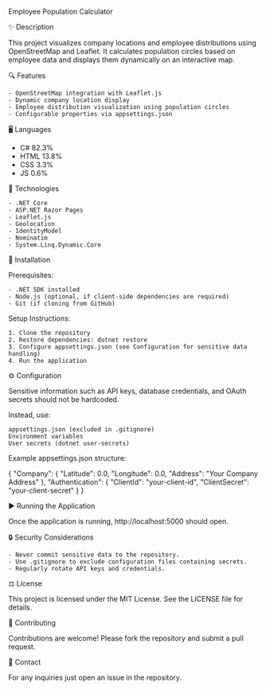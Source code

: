 Employee Population Calculator


✨ Description

This project visualizes company locations and employee distributions using OpenStreetMap and Leaflet.
It calculates population circles based on employee data and displays them dynamically on an interactive map.


🔍 Features

	- OpenStreetMap integration with Leaflet.js
	- Dynamic company location display
	- Employee distribution visualization using population circles
	- Configurable properties via appsettings.json
	

🖥️ Languages

- C#		82.3%
- HTML		13.8%
- CSS		3.3%
- JS		0.6%


🔧 Technologies

	- .NET Core
	- ASP.NET Razor Pages
	- Leaflet.js
	- Geolocation
	- IdentityModel
	- Nominatim
	- System.Linq.Dynamic.Core
	
	
🔼 Installation

Prerequisites:

	- .NET SDK installed
	- Node.js (optional, if client-side dependencies are required)
	- Git (if cloning from GitHub)

Setup Instructions:

	1. Clone the repository
	2. Restore dependencies: dotnet restore
	3. Configure appsettings.json (see Configuration for sensitive data handling)
	4. Run the application
	
	
⚙️ Configuration

Sensitive information such as API keys, database credentials,
and OAuth secrets should not be hardcoded.

Instead, use:

	appsettings.json (excluded in .gitignore)
	Environment variables
	User secrets (dotnet user-secrets)

Example appsettings.json structure:

{
  "Company": {
    "Latitude": 0.0,
    "Longitude": 0.0,
    "Address": "Your Company Address"
  },
  "Authentication": {
    "ClientId": "your-client-id",
    "ClientSecret": "your-client-secret"
  }
}


▶️ Running the Application

Once the application is running, http://localhost:5000 should open.


🔒 Security Considerations

	- Never commit sensitive data to the repository.
	- Use .gitignore to exclude configuration files containing secrets.
	- Regularly rotate API keys and credentials.


⚖ License

This project is licensed under the MIT License. See the LICENSE file for details.


🤝 Contributing

Contributions are welcome! Please fork the repository and submit a pull request.


📧 Contact

For any inquiries just open an issue in the repository.
